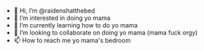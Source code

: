 - 👋 Hi, I’m @raidenshatthebed
- 👀 I’m interested in doing yo mama
- 🌱 I’m currently learning how to do yo mama
- 💞️ I’m looking to collaborate on doing yo mama (mama fuck orgy)
- 📫 How to reach me yo mama's bedroom

<!---
raidenshatthebed/raidenshatthebed is a ✨ special ✨ repository because its `README.md` (this file) appears on your GitHub profile.
You can click the Preview link to take a look at your changes.
--->

